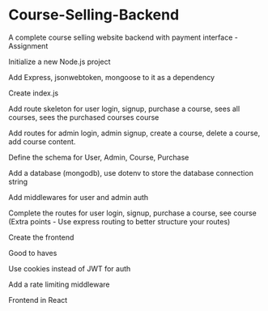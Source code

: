 # Course-Selling-Backend
A complete course selling website backend with payment interface - Assignment 

Initialize a new Node.js project

Add Express, jsonwebtoken, mongoose to it as a dependency

Create index.js

Add route skeleton for user login, signup, purchase a course, sees all courses, sees the purchased courses course

Add routes for admin login, admin signup, create a course, delete a course, add course content.

Define the schema for User, Admin, Course, Purchase

Add a database (mongodb), use dotenv to store the database connection string

Add middlewares for user and admin auth

Complete the routes for user login, signup, purchase a course, see course (Extra points - Use express routing to better structure your routes)

Create the frontend

Good to haves

Use cookies instead of JWT for auth

Add a rate limiting middleware

Frontend in React
